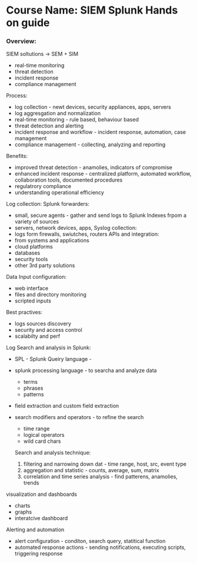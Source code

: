 # Course Name: SIEM Splunk Hands on guide

### Overview:

SIEM soltutions -> SEM + SIM
- real-time monitoring
- threat detection
- incident response
- compliance management

Process:
- log collection - newt devices, security appliances, apps, servers
- log aggresgation and normalization
- real-time monitoring - rule based, behaviour based
- threat detection and alerting
- incident response and workflow - incident response, automation, case management
- compliance management - collecting, analyzing and reporting

Benefits:
- improved threat detection - anamolies,   indicators of compromise
- enhanced incident response - centralized platform, automated workflow, collaboration tools, documented procedures
- regulatrory compliance
- understanding operational efficiency

Log collection:
Splunk forwarders:
- small, secure agents - gather and send logs to Splunk Indexes frpom a variety of sources
- servers, network devices, apps,
Syslog collection:
- logs form firewalls, swiutches, routers
APIs and integration:
- from systems and applications
- cloud platforms
- databases
- security tools
- other 3rd party solutions

Data Input configuration:
- web interface
- files and directory monitoring
- scripted inputs

Best practives:
- logs sources discovery
- security and access control
- scalabilty and perf

Log Search and analysis in Splunk:
- SPL - Splunk Queiry language -
- splunk processing language - to searcha and analyze data
  - terms
  - phrases
  - patterns
 
- field extraction and custom field extraction
- search modifiers and operators - to refine the search
  - time range
  - logical operators
  - wild card chars
 
  Search and analysis technique:
  1. filtering and narrowing down dat - time range, host, src, event type
  2. aggregation and statistic - counts, average, sum, matrix
  3. correlation and time series analysis - find patterens, anamolies, trends

visualization and dashboards
- charts
- graphs
- interatcive dashboard

Alerting and automation
- alert configuration - conditon, search query, statitical function
- automated response actions - sending notifications, executing scripts, triggering response
